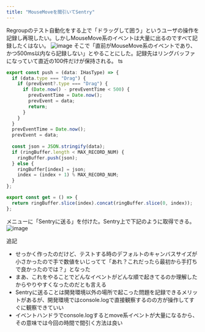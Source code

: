 ```yaml
---
title: "MouseMoveを間引いてSentry"
---
```


Regroupのテスト自動化をする上で「ドラッグして囲う」というユーザの操作を記録し再現したい。しかしMouseMove系のイベントは大量に出るのですべて記録したくはない。
![image](https://gyazo.com/e228c23fff2d61bc95430876234ac701/thumb/1000)
そこで「直前がMouseMove系のイベントであり、かつ500ms以内なら記録しない」とやることにした。記録先はリングバッファになっていて直近の100件だけが保持される。
ts

```typescript
export const push = (data: IHasType) => {
  if (data.type === "Drag") {
    if (prevEvent?.type === "Drag") {
      if (Date.now() - prevEventTime < 500) {
        prevEventTime = Date.now();
        prevEvent = data;
        return;
      }
    }
  }
  prevEventTime = Date.now();
  prevEvent = data;
  
  const json = JSON.stringify(data);
  if (ringBuffer.length < MAX_RECORD_NUM) {
    ringBuffer.push(json);
  } else {
    ringBuffer[index] = json;
    index = (index + 1) % MAX_RECORD_NUM;
  }
};

export const get = () => {
  return ringBuffer.slice(index).concat(ringBuffer.slice(0, index));
};
```


メニューに「Sentryに送る」を付けた。Sentry上で下記のように取得できる。
![image](https://gyazo.com/6f055b05a6732fabdb59455fcb1476d2/thumb/1000)


追記
- せっかく作ったのだけど、テストする時のデフォルトのキャンバスサイズが小さかったので手で数値をいじってて「あれ？これだったら最初から手打ちで良かったのでは？」となった
- まあ、これをやることでどんなイベントがどんな順で起きてるのか理解したからやりやすくなったのだとも言える
- Sentryに送ることは開発環境以外の場所で起こった問題を記録できるメリットがあるが、開発環境ではconsole.logで直接観察するのの方が操作してすぐに観察できていい
- イベントハンドラでconsole.logするとmove系イベントが大量になるから、その意味では今回の時間で間引く方法は良い
